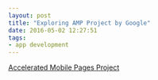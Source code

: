 ```yaml
---
layout: post
title: "Exploring AMP Project by Google"
date: 2016-05-02 12:27:51
tags:
- app development
---
```


[Accelerated Mobile Pages Project](https://www.ampproject.org/)
